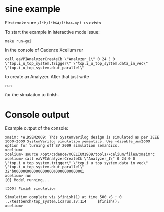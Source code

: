 # sine example

First make sure `/lib/lib64/libea-vpi.so` exists.

To start the example in interactive mode issue:

```
make run-gui
```

In the console of Cadence Xcelium run

```
call eaVPIAnalyzerCreateCb \"Analyzer_1\" 0 24 0 0 \"top.i_u_top_system.trigger\" \"top.i_u_top_system.data_in_vec\" \"top.i_u_top_system.dout_parallel\"
```

to create an Analyzer. After that just write

```
run
```

for the simulation to finish.

# Console output

Example output of the console:

```
xmsim: *W,DSEM2009: This SystemVerilog design is simulated as per IEEE 1800-2009 SystemVerilog simulation semantics. Use -disable_sem2009 option for turning off SV 2009 simulation semantics.
xcelium> 
xcelium> source /opt/cadence/XCELIUM1909/tools/xcelium/files/xmsimrc
xcelium> call eaVPIAnalyzerCreateCb \"Analyzer_1\" 0 24 0 0 \"top.i_u_top_system.trigger\" \"top.i_u_top_system.data_in_vec\" \"top.i_u_top_system.dout_parallel\"
32'b00000000000000000000000000000001
xcelium> run
[0] Model running...

[500] Finish simulation 

Simulation complete via $finish(1) at time 500 NS + 0
../testbench/top_system.icarus.sv:114     $finish();
xcelium> 
```
